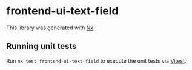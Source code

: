# frontend-ui-text-field

This library was generated with [Nx](https://nx.dev).

## Running unit tests

Run `nx test frontend-ui-text-field` to execute the unit tests via [Vitest](https://vitest.dev/).
